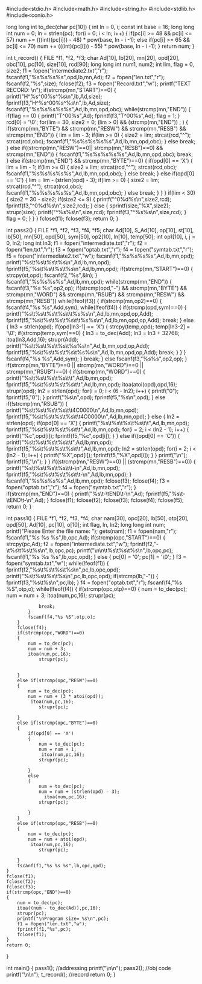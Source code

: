 #include<stdio.h>
#include<math.h>
#include<string.h>
#include<stdlib.h>
#include<conio.h>


long long int to_dec(char pc[10])
{
    int ln = 0, i;
    const int base = 16;
    long long int num = 0;
    ln = strlen(pc);
    for(i = 0; i < ln; i++)
    {
        if(pc[i] >= 48 && pc[i] <= 57)
            num += (((int)(pc[i])) - 48) * pow(base, ln - i -1);
        else if(pc[i] >= 65 && pc[i] <= 70)
            num += (((int)(pc[i])) - 55) * pow(base, ln - i -1);
    }
    return num;
}

int t_record()
{
    FILE *f1, *f2, *f3;
    char Ad[10], lb[20], mn[20], opd[20], obc[10], pc[10], size[10], rcd[90];
    long long int num1, num2;
    int lim, flag = 0, size2;
    f1 = fopen("intermediate2.txt","r");
    fscanf(f1,"%s%s%s%s",opd,lb,mn,Ad);
    f2 = fopen("len.txt","r");
    fscanf(f2,"%s",size);
    fclose(f2);
    f3 = fopen("Record.txt","w");
    printf("TEXT RECORD: \n");
    if(strcmp(mn,"START")==0)
    {
        printf("H^%s^00%s^%s\n",lb,Ad,size);
        fprintf(f3,"H^%s^00%s^%s\n",lb,Ad,size);
        fscanf(f1,"%s%s%s%s%s",Ad,lb,mn,opd,obc);
        while(strcmp(mn,"END"))
        {
            if(flag == 0)
            {
                printf("T^00%s",Ad);
                fprintf(f3,"T^00%s",Ad);
                flag = 1;
            }
            rcd[0] = '\0';
            for(lim = 30, size2 = 0; (lim > 0) && (strcmp(mn,"END")) ; )
            {
                if(strcmp(mn,"BYTE") && strcmp(mn,"RESW") && strcmp(mn,"RESB") && strcmp(mn,"END"))
                {
                    lim = lim - 3;
                    if(lim >= 0)
                    {
                        size2 = lim;
                        strcat(rcd,"^");
                        strcat(rcd,obc);
                        fscanf(f1,"%s%s%s%s%s",Ad,lb,mn,opd,obc);
                    }
                    else
                        break;
                }
                else if((strcmp(mn,"RESW")==0|| strcmp(mn,"RESB")==0) && strcmp(mn,"END"))
                {
                    fscanf(f1,"%s%s%s%s%s",Ad,lb,mn,opd,obc);
                    break;
                }
                else if(strcmp(mn,"END") && strcmp(mn,"BYTE")==0)
                {
                    if(opd[0] == 'X')
                    {
                        lim = lim - 1;
                        if(lim >= 0)
                        {
                            size2 = lim;
                            strcat(rcd,"^");
                            strcat(rcd,obc);
                            fscanf(f1,"%s%s%s%s%s",Ad,lb,mn,opd,obc);
                        }
                        else
                            break;
                    }
                    else if(opd[0] == 'C')
                    {
                        lim = lim - (strlen(opd) - 3);
                        if(lim >= 0)
                        {
                            size2 = lim;
                            strcat(rcd,"^");
                            strcat(rcd,obc);
                            fscanf(f1,"%s%s%s%s%s",Ad,lb,mn,opd,obc);
                        }
                        else
                            break;
                    }
                }
            }
            if(lim < 30)
            {
                size2 = 30 - size2;
                if(size2 <= 9)
                {
                    printf("^0%d%s\n",size2,rcd);
                    fprintf(f3,"^0%d%s\n",size2,rcd);
                }
                else
                {
                    sprintf(size,"%X",size2);
                    strupr(size);
                    printf("^%s%s\n",size,rcd);
                    fprintf(f3,"^%s%s\n",size,rcd);
                }
                flag = 0;
            }
        }
    }
    fclose(f1);
    fclose(f3);
    return 0;
}


int pass2()
{
    FILE *f1, *f2, *f3, *f4, *f5;
    char Ad[10], S_Ad[10], op[10], st[10], lb[50], mn[50], opd[50], sym[50], op2[10], ln[10], temp[50];
    int op1[10], i, j = 0, ln2;
    long int ln3;
    f1 = fopen("intermediate.txt","r");
    f2 = fopen("len.txt","r");
    f3 = fopen("optab.txt","r");
    f4 = fopen("symtab.txt","r");
    f5 = fopen("intermediate2.txt","w");
   fscanf(f1,"%s%s%s%s",Ad,lb,mn,opd);
    printf("%s\t%s\t%s\t%s\n",Ad,lb,mn,opd);
    fprintf(f5,"%s\t%s\t%s\t%s\n",Ad,lb,mn,opd);
    if(strcmp(mn,"START")==0)
    {
        strcpy(st,opd);
        fscanf(f2,"%s",&ln);
    }
    fscanf(f1,"%s%s%s%s",Ad,lb,mn,opd);
    while(strcmp(mn,"END"))
    {
        fscanf(f3,"%s %s",op2,op);
        if(strcmp(opd,"-") && strcmp(mn,"BYTE") && strcmp(mn,"WORD") && strcmp(mn,"RSUB") && strcmp(mn,"RESW") && strcmp(mn,"RESB"))
        while(!feof(f3))
        {
            if(strcmp(mn,op2)==0)
            {
                fscanf(f4,"%s %s",Add,sym);
                while(!feof(f4))
                {
                    if(strcmp(opd,sym)==0)
                    {
                        printf("%s\t%s\t%s\t%s\t\t%s%s\n",Ad,lb,mn,opd,op,Add);
                        fprintf(f5,"%s\t%s\t%s\t%s\t\t%s%s\n",Ad,lb,mn,opd,op,Add);
                        break;
                    }
                    else
                    {
                        ln3 = strlen(opd);
                        if(opd[ln3-1] == 'X')
                        {
                            strcpy(temp,opd);
                            temp[ln3-2] = '\0';
                            if(strcmp(temp,sym)==0)
                            {
                                ln3 = to_dec(Add);
                                ln3 = ln3 + 32768;
                                itoa(ln3,Add,16);
                                strupr(Add);
                                printf("%s\t%s\t%s\t%s\t%s%s\n",Ad,lb,mn,opd,op,Add);
                                fprintf(f5,"%s\t%s\t%s\t%s\t%s%s\n",Ad,lb,mn,opd,op,Add);
                                break;
                            }
                        }
                    }
                    fscanf(f4,"%s %s",Add,sym);
                }
                break;
            }
            else
                fscanf(f3,"%s%s",op2,op);
        }
        if(strcmp(mn,"BYTE")==0 || strcmp(mn,"WORD")==0 || strcmp(mn,"RSUB")==0)
        {
            if(strcmp(mn,"WORD")==0)
            {
                printf("%s\t%s\t%s\t%s\t\t",Ad,lb,mn,opd);
                fprintf(f5,"%s\t%s\t%s\t%s\t\t",Ad,lb,mn,opd);
                itoa(atoi(opd),opd,16);
                strupr(opd);
                ln2 = strlen(opd);
                for(i = 0; i < (6 - ln2); i++)
                {
                    printf("0");
                    fprintf(f5,"0");
                }
                printf("%s\n",opd);
                fprintf(f5,"%s\n",opd);
            }
            else if(!strcmp(mn,"RSUB"))
            {
                printf("%s\t%s\t%s\t%s\t\t4C0000\n",Ad,lb,mn,opd);
                fprintf(f5,"%s\t%s\t%s\t%s\t\t4C0000\n",Ad,lb,mn,opd);
            }
            else
            {
                ln2 = strlen(opd);
                if(opd[0] == 'X')
                {
                    printf("%s\t%s\t%s\t%s\t\t",Ad,lb,mn,opd);
                    fprintf(f5,"%s\t%s\t%s\t%s\t\t",Ad,lb,mn,opd);
                    for(i = 2; i < (ln2 - 1); i++)
                    {
                        printf("%c",opd[i]);
                        fprintf(f5,"%c",opd[i]);
                    }
                }
                else if((opd[0] == 'C'))
                {
                    printf("%s\t%s\t%s\t%s\t\t",Ad,lb,mn,opd);
                    fprintf(f5,"%s\t%s\t%s\t%s\t\t",Ad,lb,mn,opd);
                    ln2 = strlen(opd);
                    for(i = 2; i < (ln2 - 1); i++)
                    {
                        printf("%X",opd[i]);
                        fprintf(f5,"%X",opd[i]);
                    }
                }
                printf("\n");
                fprintf(f5,"\n");
            }
        }
        if((strcmp(mn,"RESW")==0) || (strcmp(mn,"RESB")==0))
        {
            printf("%s\t%s\t%s\t%s\t\t-\n",Ad,lb,mn,opd);
            fprintf(f5,"%s\t%s\t%s\t%s\t\t-\n",Ad,lb,mn,opd);
        }
        fscanf(f1,"%s%s%s%s",Ad,lb,mn,opd);
        fclose(f3);
        fclose(f4);
        f3 = fopen("optab.txt","r");
        f4 = fopen("symtab.txt","r");
    }
    if(strcmp(mn,"END")==0)
    {
        printf("%s\t-\tEND\t-\n",Ad);
        fprintf(f5,"%s\t-\tEND\t-\n",Ad);
    }
    fclose(f1);
    fclose(f2);
    fclose(f3);
    fclose(f4);
    fclose(f5);
    return 0;
}


int pass1()
{
    FILE *f1, *f2, *f3, *f4;
    char nam[30], opc[20], lb[50], otp[20], opd[50], Ad[10], pc[10], o[10];
    int flag, ln, ln2;
    long long int num;
    printf("Please Enter the file name: ");
    gets(nam);
    f1 = fopen(nam,"r");
    fscanf(f1,"%s %s %s",lb,opc,Ad);
    if(strcmp(opc,"START")==0)
    {
        strcpy(pc,Ad);
        f2 = fopen("intermediate.txt","w");
        fprintf(f2,"-\t%s\t%s\t%s\n",lb,opc,pc);
        printf("\n\n\t%s\t%s\t%s\n",lb,opc,pc);
        fscanf(f1,"%s %s %s",lb,opc,opd);
    }
    else
    {
        pc[0] = '0';
        pc[1] = '\0';
    }
    f3 = fopen("symtab.txt","w");
    while(!feof(f1))
    {
        fprintf(f2,"%s\t%s\t%s\t%s\n",pc,lb,opc,opd);
        printf("%s\t%s\t%s\t%s\n",pc,lb,opc,opd);
        if(strcmp(lb,"-"))
        {
            fprintf(f3,"%s\t%s\n",pc,lb);
        }
        f4 = fopen("optab.txt","r");
        fscanf(f4,"%s %S",otp,o);
        while(!feof(f4))
        {
            if(strcmp(opc,otp)==0)
            {
                num = to_dec(pc);
                num = num + 3;
                itoa(num,pc,16);
                strupr(pc);

                break;
            }
            fscanf(f4,"%s %S",otp,o);
        }
        fclose(f4);
        if(strcmp(opc,"WORD")==0)
        {
            num = to_dec(pc);
            num = num + 3;
            itoa(num,pc,16);
                strupr(pc);


        }
        else if(strcmp(opc,"RESW")==0)
        {
            num = to_dec(pc);
            num = num + (3 * atoi(opd));
             itoa(num,pc,16);
                strupr(pc);

        }
        else if(strcmp(opc,"BYTE")==0)
        {
            if(opd[0] == 'X')
            {
                num = to_dec(pc);
                num = num + 1;
                 itoa(num,pc,16);
                strupr(pc);

            }
            else
            {
                num = to_dec(pc);
                num = num + (strlen(opd) - 3);
                  itoa(num,pc,16);
                strupr(pc);

            }
        }
        else if(strcmp(opc,"RESB")==0)
        {
            num = to_dec(pc);
            num = num + atoi(opd);
             itoa(num,pc,16);
                strupr(pc);

        }
        fscanf(f1,"%s %s %s",lb,opc,opd);
    }
    fclose(f1);
    fclose(f2);
    fclose(f3);
    if(strcmp(opc,"END")==0)
    {
        num = to_dec(pc);
        itoa((num - to_dec(Ad)),pc,16);
        strupr(pc);
        printf("\nProgram size= %s\n",pc);
        f1 = fopen("len.txt","w");
        fprintf(f1,"%s",pc);
        fclose(f1);
    }
    return 0;
}

int main()
{
    pass1();                  //addressing
    printf("\n\n");
    pass2();                  //obj code
    printf("\n\n");
    t_record();                  //record
    return 0;
}

